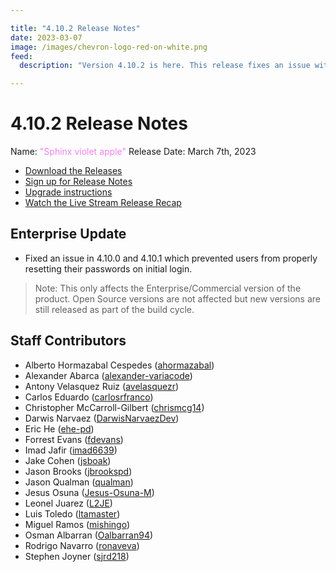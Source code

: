 ```yaml
---

title: "4.10.2 Release Notes"
date: 2023-03-07
image: /images/chevron-logo-red-on-white.png
feed:
  description: "Version 4.10.2 is here. This release fixes an issue with 4.10.0 and 4.10.1 related to password resets.  Check Release Notes for more info."

---
```


# 4.10.2 Release Notes

Name: <span style="color: violet"><span class="glyphicon glyphicon-apple"></span> "Sphinx violet apple"</span>
Release Date: March 7th, 2023

- [Download the Releases](https://download.rundeck.com/)
- [Sign up for Release Notes](https://www.rundeck.com/release-notes-signup)
- [Upgrade instructions](/upgrading/)
- [Watch the Live Stream Release Recap](https://youtu.be/stDTPTNZJNM)

<VidStack src="youtube/stDTPTNZJNM"/>

## Enterprise Update

* Fixed an issue in 4.10.0 and 4.10.1 which prevented users from properly resetting their passwords on initial login. 

>Note: This only affects the Enterprise/Commercial version of the product.  Open Source versions are not affected but new versions are still released as part of the build cycle.


## Staff Contributors

* Alberto Hormazabal Cespedes ([ahormazabal](https://github.com/ahormazabal))
* Alexander Abarca ([alexander-variacode](https://github.com/alexander-variacode))
* Antony Velasquez Ruiz ([avelasquezr](https://github.com/avelasquezr))
* Carlos Eduardo ([carlosrfranco](https://github.com/carlosrfranco))
* Christopher McCarroll-Gilbert ([chrismcg14](https://github.com/chrismcg14))
* Darwis Narvaez ([DarwisNarvaezDev](https://github.com/DarwisNarvaezDev))
* Eric He ([ehe-pd](https://github.com/ehe-pd))
* Forrest Evans ([fdevans](https://github.com/fdevans))
* Imad Jafir ([imad6639](https://github.com/imad6639))
* Jake Cohen ([jsboak](https://github.com/jsboak))
* Jason Brooks ([jbrookspd](https://github.com/jbrookspd))
* Jason Qualman ([qualman](https://github.com/qualman))
* Jesus Osuna ([Jesus-Osuna-M](https://github.com/Jesus-Osuna-M))
* Leonel Juarez ([L2JE](https://github.com/L2JE))
* Luis Toledo ([ltamaster](https://github.com/ltamaster))
* Miguel Ramos ([mishingo](https://github.com/mishingo))
* Osman Albarran ([Oalbarran94](https://github.com/Oalbarran94))
* Rodrigo Navarro ([ronaveva](https://github.com/ronaveva))
* Stephen Joyner ([sjrd218](https://github.com/sjrd218))
